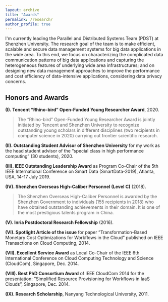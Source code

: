 ```yaml
---
layout: archive
title: "Awards"
permalink: /research/
author_profile: true
---
```



I'm currently leading the Parallel and Distributed Systems Team (PDST) at Shenzhen University. The research goal of the team is to make efficient, scalable and secure data management systems for big data applications in the wide area. To this end, we focus on characterizing the complicated data communication patterns of big data applications and capturing the heterogeneous features of underlying wide area infrastructures; and on designing new data management approaches to improve the performance and cost efficiency of data-intensive applications, considering data privacy concerns.


Honors and Awards
--

**(I). Tencent “Rhino-bird” Open-Funded Young Researcher Award**, 2020.

> The “Rhino-bird” Open-Funded Young Researcher Award is jointly initiated by Tencent and Shenzhen University to recognize outstanding young scholars in different disciplines (two recipients in
computer science in 2020) carrying out frontier scientific research.

**(II). Outstanding Student Advisor of Shenzhen University** for my work as the head student advisor of
the “special class in high performance computing” (30 students), 2020.

**(III). IEEE Outstanding Leadership Award** as Program Co-Chair of the 5th IEEE International Conference
on Smart Data (SmartData-2019), Atlanta, USA, 14-17 July 2019.

**(IV). Shenzhen Overseas High-Caliber Personnel (Level C)** (2018).

> The Shenzhen Overseas High-Caliber Personnel is awarded by the Shenzhen Government to individuals (155 recipients in 2018) who have obtained outstanding achievements in their domain. It is one of the most prestigious talents program in China.

**(V). Inria Postdoctoral Research Fellowship** (2016).

**(VI). Spotlight Article of the issue** for paper ”Transformation-Based Monetary Cost Optimizations for
Workflows in the Cloud” published on IEEE Transactions on Cloud Computing, 2014.

**(VII). Excellent Service Award** as Local Co-Chair of the IEEE 6th International Conference on Cloud Computing Technology and Science (CloudCom), Singapore, Dec. 2014.

**(VIII). Best PhD Consortium Award** of IEEE CloudCom 2014 for the presentation: ”Simplified Resource
Provisioning for Workflows in IaaS Clouds”, Singapore, Dec. 2014.

**(IX). Research Scholarship**, Nanyang Technological University, 2011.
